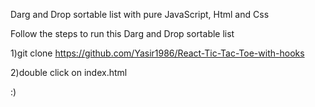 Darg and Drop sortable list with pure JavaScript, Html and Css

Follow the steps to run this Darg and Drop sortable list

1)git clone https://github.com/Yasir1986/React-Tic-Tac-Toe-with-hooks

2)double click on index.html

:)

